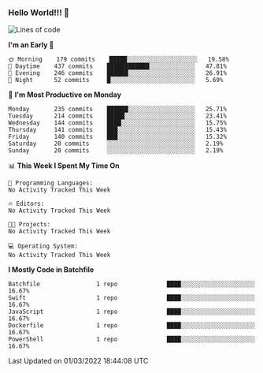 ### Hello World!!! 👋

<!--
**kekotek/kekotek** is a ✨ _special_ ✨ repository because its `README.md` (this file) appears on your GitHub profile.

Here are some ideas to get you started:

- 🔭 I’m currently working on ...
- 🌱 I’m currently learning ...
- 👯 I’m looking to collaborate on ...
- 🤔 I’m looking for help with ...
- 💬 Ask me about ...
- 📫 How to reach me: ...
- 😄 Pronouns: ...
- ⚡ Fun fact: ...
-->

<!--START_SECTION:waka-->
![Lines of code](https://img.shields.io/badge/From%20Hello%20World%20I%27ve%20Written-19%20Thousand%20lines%20of%20code-blue)

**I'm an Early 🐤** 

```text
🌞 Morning    179 commits    █████░░░░░░░░░░░░░░░░░░░░   19.58% 
🌆 Daytime    437 commits    ████████████░░░░░░░░░░░░░   47.81% 
🌃 Evening    246 commits    ██████░░░░░░░░░░░░░░░░░░░   26.91% 
🌙 Night      52 commits     █░░░░░░░░░░░░░░░░░░░░░░░░   5.69%

```
📅 **I'm Most Productive on Monday** 

```text
Monday       235 commits    ██████░░░░░░░░░░░░░░░░░░░   25.71% 
Tuesday      214 commits    █████░░░░░░░░░░░░░░░░░░░░   23.41% 
Wednesday    144 commits    ████░░░░░░░░░░░░░░░░░░░░░   15.75% 
Thursday     141 commits    ███░░░░░░░░░░░░░░░░░░░░░░   15.43% 
Friday       140 commits    ███░░░░░░░░░░░░░░░░░░░░░░   15.32% 
Saturday     20 commits     ░░░░░░░░░░░░░░░░░░░░░░░░░   2.19% 
Sunday       20 commits     ░░░░░░░░░░░░░░░░░░░░░░░░░   2.19%

```


📊 **This Week I Spent My Time On** 

```text
💬 Programming Languages: 
No Activity Tracked This Week

🔥 Editors: 
No Activity Tracked This Week

🐱‍💻 Projects: 
No Activity Tracked This Week

💻 Operating System: 
No Activity Tracked This Week

```

**I Mostly Code in Batchfile** 

```text
Batchfile                1 repo              ████░░░░░░░░░░░░░░░░░░░░░   16.67% 
Swift                    1 repo              ████░░░░░░░░░░░░░░░░░░░░░   16.67% 
JavaScript               1 repo              ████░░░░░░░░░░░░░░░░░░░░░   16.67% 
Dockerfile               1 repo              ████░░░░░░░░░░░░░░░░░░░░░   16.67% 
PowerShell               1 repo              ████░░░░░░░░░░░░░░░░░░░░░   16.67%

```



 Last Updated on 01/03/2022 18:44:08 UTC
<!--END_SECTION:waka-->
